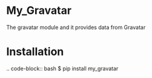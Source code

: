 # My_Gravatar

The gravatar module and it provides data from Gravatar

# Installation
.. code-block:: bash
  $ pip install my_gravatar

